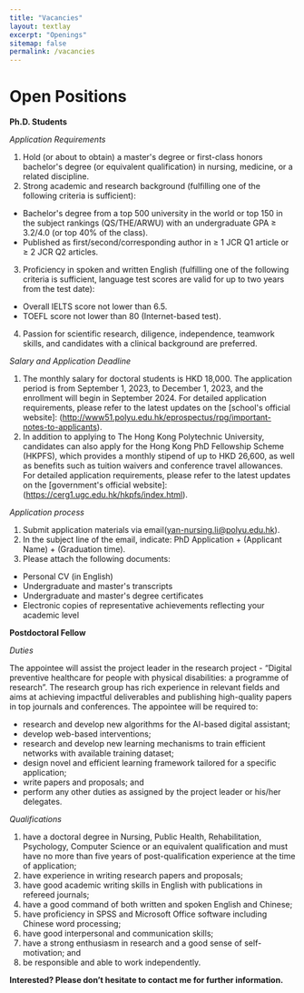 ```yaml
---
title: "Vacancies"
layout: textlay
excerpt: "Openings"
sitemap: false
permalink: /vacancies
---
```


# Open Positions


**Ph.D. Students**

*Application Requirements*

1. Hold (or about to obtain) a master's degree or first-class honors bachelor's degree (or equivalent qualification) in nursing, medicine, or a related discipline.
2. Strong academic and research background (fulfilling one of the following criteria is sufficient):
- Bachelor's degree from a top 500 university in the world or top 150 in the subject rankings (QS/THE/ARWU) with an undergraduate GPA ≥ 3.2/4.0 (or top 40% of the class).
- Published as first/second/corresponding author in ≥ 1 JCR Q1 article or ≥ 2 JCR Q2 articles.
3. Proficiency in spoken and written English (fulfilling one of the following criteria is sufficient, language test scores are valid for up to two years from the test date):
- Overall IELTS score not lower than 6.5.
- TOEFL score not lower than 80 (Internet-based test).
4. Passion for scientific research, diligence, independence, teamwork skills, and candidates with a clinical background are preferred.

*Salary and Application Deadline*

1. The monthly salary for doctoral students is HKD 18,000. The application period is from September 1, 2023, to December 1, 2023, and the enrollment will begin in September 2024. For detailed application requirements, please refer to the latest updates on the [school's official website]: (http://www51.polyu.edu.hk/eprospectus/rpg/important-notes-to-applicants).
2. In addition to applying to The Hong Kong Polytechnic University, candidates can also apply for the Hong Kong PhD Fellowship Scheme (HKPFS), which provides a monthly stipend of up to HKD 26,600, as well as benefits such as tuition waivers and conference travel allowances. For detailed application requirements, please refer to the latest updates on the [government's official website]: (https://cerg1.ugc.edu.hk/hkpfs/index.html).

*Application process*
1. Submit application materials via email(yan-nursing.li@polyu.edu.hk).
2. In the subject line of the email, indicate: PhD Application + (Applicant Name) + (Graduation time).
3. Please attach the following documents:
- Personal CV (in English)
- Undergraduate and master's transcripts
- Undergraduate and master's degree certificates
- Electronic copies of representative achievements reflecting your academic level


**Postdoctoral Fellow**

*Duties*

The appointee will assist the project leader in the research project - “Digital preventive healthcare for people with physical disabilities: a programme of research”.  The research group has rich experience in relevant fields and aims at achieving impactful deliverables and publishing high-quality papers in top journals and conferences.  The appointee will be required to:
- research and develop new algorithms for the AI-based digital assistant;
- develop web-based interventions;
- research and develop new learning mechanisms to train efficient networks with available training dataset;
- design novel and efficient learning framework tailored for a specific application;
- write papers and proposals; and
- perform any other duties as assigned by the project leader or his/her delegates.

*Qualifications*

1. have a doctoral degree in Nursing, Public Health, Rehabilitation, Psychology, Computer Science  or an equivalent qualification and must have no more than five years of post-qualification experience at the time of application; 
2. have experience in writing research papers and proposals; 
3. have good academic writing skills in English with publications in refereed journals;
4. have a good command of both written and spoken English and Chinese;
5. have proficiency in SPSS and Microsoft Office software including Chinese word processing;
6. have good interpersonal and communication skills; 
7. have a strong enthusiasm in research and a good sense of self-motivation; and
8. be responsible and able to work independently.

**Interested? Please don’t hesitate to contact me for further information.**

<!-- ### Bsc / Master students from elsewhere
If you are interested in pursuing a Master degree at Leiden University, see [mastersinleiden.nl](http://www.mastersinleiden.nl/programmes/physics/en/introduction). Sometimes, we take master students or summer interns if we get exceptional applicants (this usually means very good grades and a personal recommendation). -->